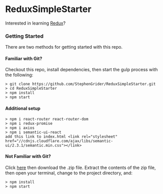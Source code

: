 # ReduxSimpleStarter

Interested in learning [Redux](https://www.udemy.com/react-redux/)?

### Getting Started

There are two methods for getting started with this repo.

#### Familiar with Git?
Checkout this repo, install dependencies, then start the gulp process with the following:

```
> git clone https://github.com/StephenGrider/ReduxSimpleStarter.git
> cd ReduxSimpleStarter
> npm install
> npm start
```
#### Additional setup
```
> npm i react-router react-router-dom
> npm i redux-promise
> npm i axios
> npm i semantic-ui-react
add this link to index.html <link rel="stylesheet" href="//cdnjs.cloudflare.com/ajax/libs/semantic-ui/2.3.1/semantic.min.css"></link>

```
#### Not Familiar with Git?
Click [here](https://github.com/StephenGrider/ReactStarter/releases) then download the .zip file.  Extract the contents of the zip file, then open your terminal, change to the project directory, and:

```
> npm install
> npm start
```


